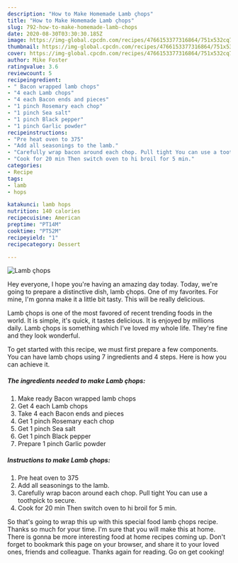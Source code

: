 ```yaml
---
description: "How to Make Homemade Lamb çhops"
title: "How to Make Homemade Lamb çhops"
slug: 792-how-to-make-homemade-lamb-chops
date: 2020-08-30T03:30:30.185Z
image: https://img-global.cpcdn.com/recipes/4766153377316864/751x532cq70/lamb-chops-recipe-main-photo.jpg
thumbnail: https://img-global.cpcdn.com/recipes/4766153377316864/751x532cq70/lamb-chops-recipe-main-photo.jpg
cover: https://img-global.cpcdn.com/recipes/4766153377316864/751x532cq70/lamb-chops-recipe-main-photo.jpg
author: Mike Foster
ratingvalue: 3.6
reviewcount: 5
recipeingredient:
- " Bacon wrapped lamb chops"
- "4 each Lamb chops"
- "4 each Bacon ends and pieces"
- "1 pinch Rosemary each chop"
- "1 pinch Sea salt"
- "1 pinch Black pepper"
- "1 pinch Garlic powder"
recipeinstructions:
- "Pre heat oven to 375"
- "Add all seasonings to the lamb."
- "Carefully wrap bacon around each chop. Pull tight You can use a toothpick to secure."
- "Cook for 20 min Then switch oven to hi broil for 5 min."
categories:
- Recipe
tags:
- lamb
- hops

katakunci: lamb hops 
nutrition: 140 calories
recipecuisine: American
preptime: "PT14M"
cooktime: "PT52M"
recipeyield: "1"
recipecategory: Dessert

---
```



![Lamb çhops](https://img-global.cpcdn.com/recipes/4766153377316864/751x532cq70/lamb-chops-recipe-main-photo.jpg)

Hey everyone, I hope you're having an amazing day today. Today, we're going to prepare a distinctive dish, lamb çhops. One of my favorites. For mine, I'm gonna make it a little bit tasty. This will be really delicious.

Lamb çhops is one of the most favored of recent trending foods in the world. It is simple, it's quick, it tastes delicious. It is enjoyed by millions daily. Lamb çhops is something which I've loved my whole life. They're fine and they look wonderful.




To get started with this recipe, we must first prepare a few components. You can have lamb çhops using 7 ingredients and 4 steps. Here is how you can achieve it.

<!--inarticleads1-->

##### The ingredients needed to make Lamb çhops:

1. Make ready  Bacon wrapped lamb chops
1. Get 4 each Lamb chops
1. Take 4 each Bacon ends and pieces
1. Get 1 pinch Rosemary each chop
1. Get 1 pinch Sea salt
1. Get 1 pinch Black pepper
1. Prepare 1 pinch Garlic powder




<!--inarticleads2-->

##### Instructions to make Lamb çhops:

1. Pre heat oven to 375
1. Add all seasonings to the lamb.
1. Carefully wrap bacon around each chop. Pull tight You can use a toothpick to secure.
1. Cook for 20 min Then switch oven to hi broil for 5 min.




So that's going to wrap this up with this special food lamb çhops recipe. Thanks so much for your time. I'm sure that you will make this at home. There is gonna be more interesting food at home recipes coming up. Don't forget to bookmark this page on your browser, and share it to your loved ones, friends and colleague. Thanks again for reading. Go on get cooking!
